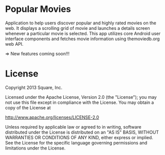 Popular Movies
=================
Application to help users discover popular and highly rated movies on the web. It displays a scrolling grid of movie and launches a details screen whenever a particular movie is selected. This app utilizes core Android user interface components and fetches movie information using themoviedb.org web API.

=>
New features coming soon!!!


License
============
Copyright 2013 Square, Inc.

Licensed under the Apache License, Version 2.0 (the "License");
you may not use this file except in compliance with the License.
You may obtain a copy of the License at

   http://www.apache.org/licenses/LICENSE-2.0

Unless required by applicable law or agreed to in writing, software
distributed under the License is distributed on an "AS IS" BASIS,
WITHOUT WARRANTIES OR CONDITIONS OF ANY KIND, either express or implied.
See the License for the specific language governing permissions and
limitations under the License.

